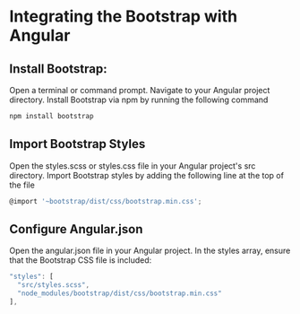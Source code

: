 # Integrating the Bootstrap with Angular

## Install Bootstrap:
Open a terminal or command prompt.
Navigate to your Angular project directory.
Install Bootstrap via npm by running the following command
 ```bash 
 npm install bootstrap
 ```

 ## Import Bootstrap Styles
 Open the styles.scss or styles.css file in your Angular project's src directory.
Import Bootstrap styles by adding the following line at the top of the file

```javascript 
@import '~bootstrap/dist/css/bootstrap.min.css';

```
## Configure Angular.json

Open the angular.json file in your Angular project.
In the styles array, ensure that the Bootstrap CSS file is included:

```javascript 
"styles": [
  "src/styles.scss",
  "node_modules/bootstrap/dist/css/bootstrap.min.css"
],

```